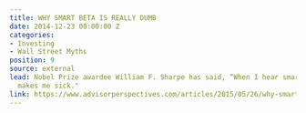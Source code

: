 ```yaml
---
title: WHY SMART BETA IS REALLY DUMB
date: 2014-12-23 00:00:00 Z
categories:
- Investing
- Wall Street Myths
position: 9
source: external
lead: Nobel Prize awardee William F. Sharpe has said, “When I hear smart beta, it
  makes me sick."
link: https://www.advisorperspectives.com/articles/2015/05/26/why-smart-beta-is-really-dumb
---
```


